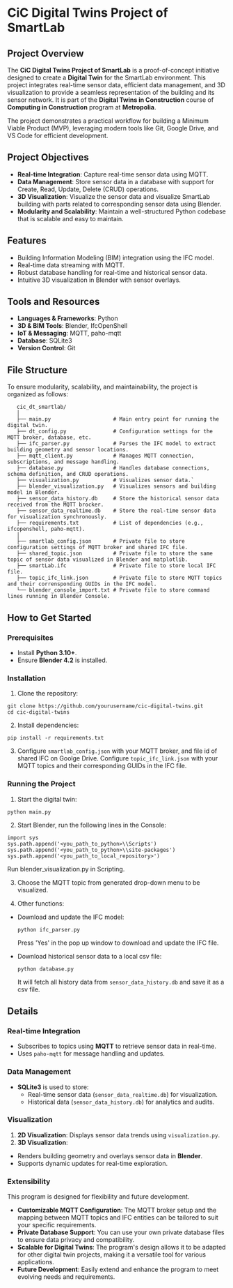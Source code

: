 # **CiC Digital Twins Project of SmartLab**

## **Project Overview**

The **CiC Digital Twins Project of SmartLab** is a proof-of-concept initiative designed to create a **Digital Twin** for the SmartLab environment. This project integrates real-time sensor data, efficient data management, and 3D visualization to provide a seamless representation of the building and its sensor network. It is part of the **Digital Twins in Construction** course of **Computing in Construction** program at **Metropolia**.

The project demonstrates a practical workflow for building a Minimum Viable Product (MVP), leveraging modern tools like Git, Google Drive, and VS Code for efficient development.

## **Project Objectives**

* **Real-time Integration**: Capture real-time sensor data using MQTT.  
* **Data Management**: Store sensor data in a database with support for Create, Read, Update, Delete (CRUD) operations. 
* **3D Visualization**: Visualize the sensor data and visualize SmartLab building with parts related to corresponding sensor data using Blender.  
* **Modularity and Scalability**: Maintain a well-structured Python codebase that is scalable and easy to maintain.

## **Features**
* Building Information Modeling (BIM) integration using the IFC model.
* Real-time data streaming with MQTT.
* Robust database handling for real-time and historical sensor data.
* Intuitive 3D visualization in Blender with sensor overlays.

## **Tools and Resources**

* **Languages & Frameworks**: Python
* **3D & BIM Tools**: Blender, IfcOpenShell
* **IoT & Messaging**: MQTT, paho-mqtt
* **Database**: SQLite3
* **Version Control**: Git

## **File Structure**

To ensure modularity, scalability, and maintainability, the project is organized as follows:
```
   cic_dt_smartlab/  
   │ 
   ├── main.py                    # Main entry point for running the digital twin.  
   ├── dt_config.py               # Configuration settings for the MQTT broker, database, etc.  
   ├── ifc_parser.py              # Parses the IFC model to extract building geometry and sensor locations.  
   ├── mqtt_client.py             # Manages MQTT connection, subscriptions, and message handling.  
   ├── database.py                # Handles database connections, schema definition, and CRUD operations.  
   ├── visualization.py           # Visualizes sensor data.`  
   ├── blender_visualization.py   # Visualizes sensors and building model in Blender.    
   ├── sensor_data_history.db     # Store the historical sensor data received from the MQTT brocker.   
   ├── sensor_data_realtime.db    # Store the real-time sensor data for visualization synchronously.   
   ├── requirements.txt           # List of dependencies (e.g., ifcopenshell, paho-mqtt).
   │ 
   ├── smartlab_config.json       # Private file to store configuration settings of MQTT broker and shared IFC file.
   ├── shared_topic.json          # Private file to store the same topic of sensor data visualized in Blender and matplotlib.
   ├── smartLab.ifc               # Private file to store local IFC file. 
   ├── topic_ifc_link.json        # Private file to store MQTT topics and their corrensponding GUIDs in the IFC model.  
   └── blender_console_import.txt # Private file to store command lines running in Blender Console.
  ```


## **How to Get Started**

### **Prerequisites**

  * Install **Python 3.10+**.  
  * Ensure **Blender 4.2** is installed.

### **Installation**

1. Clone the repository:
  ```
  git clone https://github.com/yourusername/cic-digital-twins.git  
  cd cic-digital-twins
  ```
2. Install dependencies:
  ```
  pip install -r requirements.txt  
  ```
3. Configure `smartlab_config.json` with your MQTT broker, and file id of shared IFC on Goolge Drive.
   Configure `topic_ifc_link.json` with your MQTT topics and their corresponding GUIDs in the IFC file.

### **Running the Project**

1. Start the digital twin:
  ```
  python main.py  
  ```
2. Start Blender, run the following lines in the Console:
  ```
  import sys
  sys.path.append('<you_path_to_python>\\Scripts')
  sys.path.append('<you_path_to_python>\\site-packages')
  sys.path.append('<you_path_to_local_repository>')  
  ```
  Run blender_visualization.py in Scripting.

3. Choose the MQTT topic from generated drop-down menu to be visualized.

4. Other functions:
* Download and update the IFC model:
  ```
  python ifc_parser.py  
  ```
  Press 'Yes' in the pop up window to download and update the IFC file.

* Download historical sensor data to a local csv file:
  ```
  python database.py  
  ```
  It will fetch all history data from `sensor_data_history.db` and save it as a csv file.

## **Details**

### **Real-time Integration**
* Subscribes to topics using **MQTT** to retrieve sensor data in real-time.
* Uses `paho-mqtt` for message handling and updates.

### **Data Management**
* **SQLite3** is used to store:
  * Real-time sensor data (`sensor_data_realtime.db`) for visualization.
  * Historical data (`sensor_data_history.db`) for analytics and audits.

### **Visualization**
1. **2D Visualization**: Displays sensor data trends using `visualization.py`.
2. **3D Visualization**:
  * Renders building geometry and overlays sensor data in **Blender**.
  * Supports dynamic updates for real-time exploration.

### **Extensibility**
This program is designed for flexibility and future development.
* **Customizable MQTT Configuration**: The MQTT broker setup and the mapping between MQTT topics and IFC entities can be tailored to suit your specific requirements.
* **Private Database Support**: You can use your own private database files to ensure data privacy and compatibility.
* **Scalable for Digital Twins**: The program's design allows it to be adapted for other digital twin projects, making it a versatile tool for various applications.
* **Future Development**: Easily extend and enhance the program to meet evolving needs and requirements.